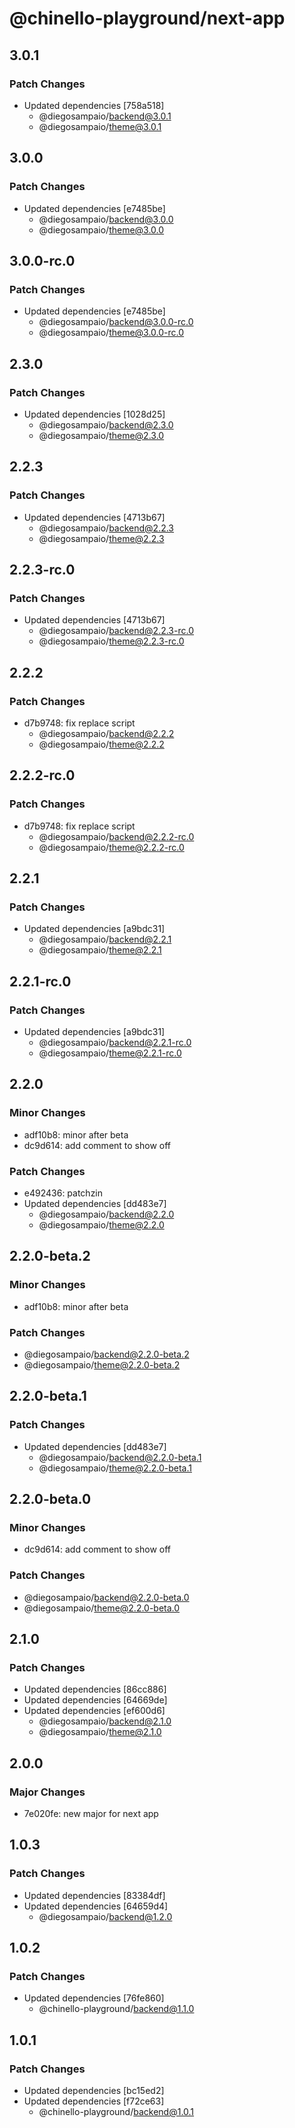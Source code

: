 # @chinello-playground/next-app

## 3.0.1

### Patch Changes

- Updated dependencies [758a518]
  - @diegosampaio/backend@3.0.1
  - @diegosampaio/theme@3.0.1

## 3.0.0

### Patch Changes

- Updated dependencies [e7485be]
  - @diegosampaio/backend@3.0.0
  - @diegosampaio/theme@3.0.0

## 3.0.0-rc.0

### Patch Changes

- Updated dependencies [e7485be]
  - @diegosampaio/backend@3.0.0-rc.0
  - @diegosampaio/theme@3.0.0-rc.0

## 2.3.0

### Patch Changes

- Updated dependencies [1028d25]
  - @diegosampaio/backend@2.3.0
  - @diegosampaio/theme@2.3.0

## 2.2.3

### Patch Changes

- Updated dependencies [4713b67]
  - @diegosampaio/backend@2.2.3
  - @diegosampaio/theme@2.2.3

## 2.2.3-rc.0

### Patch Changes

- Updated dependencies [4713b67]
  - @diegosampaio/backend@2.2.3-rc.0
  - @diegosampaio/theme@2.2.3-rc.0

## 2.2.2

### Patch Changes

- d7b9748: fix replace script
  - @diegosampaio/backend@2.2.2
  - @diegosampaio/theme@2.2.2

## 2.2.2-rc.0

### Patch Changes

- d7b9748: fix replace script
  - @diegosampaio/backend@2.2.2-rc.0
  - @diegosampaio/theme@2.2.2-rc.0

## 2.2.1

### Patch Changes

- Updated dependencies [a9bdc31]
  - @diegosampaio/backend@2.2.1
  - @diegosampaio/theme@2.2.1

## 2.2.1-rc.0

### Patch Changes

- Updated dependencies [a9bdc31]
  - @diegosampaio/backend@2.2.1-rc.0
  - @diegosampaio/theme@2.2.1-rc.0

## 2.2.0

### Minor Changes

- adf10b8: minor after beta
- dc9d614: add comment to show off

### Patch Changes

- e492436: patchzin
- Updated dependencies [dd483e7]
  - @diegosampaio/backend@2.2.0
  - @diegosampaio/theme@2.2.0

## 2.2.0-beta.2

### Minor Changes

- adf10b8: minor after beta

### Patch Changes

- @diegosampaio/backend@2.2.0-beta.2
- @diegosampaio/theme@2.2.0-beta.2

## 2.2.0-beta.1

### Patch Changes

- Updated dependencies [dd483e7]
  - @diegosampaio/backend@2.2.0-beta.1
  - @diegosampaio/theme@2.2.0-beta.1

## 2.2.0-beta.0

### Minor Changes

- dc9d614: add comment to show off

### Patch Changes

- @diegosampaio/backend@2.2.0-beta.0
- @diegosampaio/theme@2.2.0-beta.0

## 2.1.0

### Patch Changes

- Updated dependencies [86cc886]
- Updated dependencies [64669de]
- Updated dependencies [ef600d6]
  - @diegosampaio/backend@2.1.0
  - @diegosampaio/theme@2.1.0

## 2.0.0

### Major Changes

- 7e020fe: new major for next app

## 1.0.3

### Patch Changes

- Updated dependencies [83384df]
- Updated dependencies [64659d4]
  - @diegosampaio/backend@1.2.0

## 1.0.2

### Patch Changes

- Updated dependencies [76fe860]
  - @chinello-playground/backend@1.1.0

## 1.0.1

### Patch Changes

- Updated dependencies [bc15ed2]
- Updated dependencies [f72ce63]
  - @chinello-playground/backend@1.0.1
